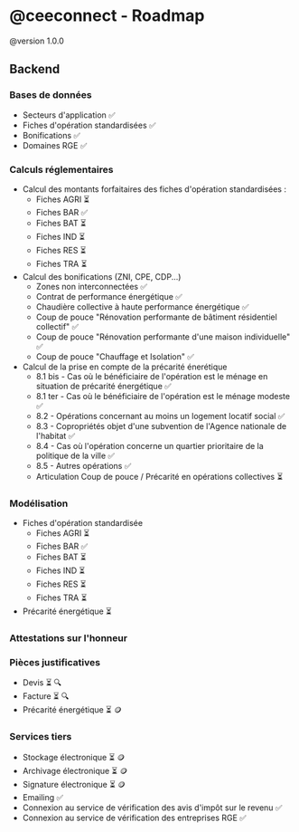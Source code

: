# @ceeconnect - Roadmap

@version 1.0.0

## Backend

### Bases de données

- Secteurs d'application ✅
- Fiches d'opération standardisées ✅
- Bonifications ✅
- Domaines RGE ✅

### Calculs réglementaires

- Calcul des montants forfaitaires des fiches d'opération standardisées :
    - Fiches AGRI ⏳
    - Fiches BAR ✅
    - Fiches BAT ⏳
    - Fiches IND ⏳
    - Fiches RES ⏳
    - Fiches TRA ⏳
- Calcul des bonifications (ZNI, CPE, CDP...)
    - Zones non interconnectées ✅
    - Contrat de performance énergétique ✅
    - Chaudière collective à haute performance énergétique ✅
    - Coup de pouce "Rénovation performante de bâtiment résidentiel collectif" ✅
    - Coup de pouce "Rénovation performante d'une maison individuelle" ✅
    - Coup de pouce "Chauffage et Isolation" ✅
- Calcul de la prise en compte de la précarité énerétique
    - 8.1 bis - Cas où le bénéficiaire de l'opération est le ménage en situation de précarité énergétique ✅
    - 8.1 ter - Cas où le bénéficiaire de l'opération est le ménage modeste ✅
    - 8.2 - Opérations concernant au moins un logement locatif social ✅
    - 8.3 - Copropriétés objet d'une subvention de l'Agence nationale de l'habitat ✅
    - 8.4 - Cas où l'opération concerne un quartier prioritaire de la politique de la ville ✅
    - 8.5 - Autres opérations ✅
    - Articulation Coup de pouce / Précarité en opérations collectives ⏳

### Modélisation

- Fiches d'opération standardisée
    - Fiches AGRI ⏳
    - Fiches BAR ✅
    - Fiches BAT ⏳
    - Fiches IND ⏳
    - Fiches RES ⏳
    - Fiches TRA ⏳
- Précarité énergétique ⏳

### Attestations sur l'honneur

### Pièces justificatives

- Devis ⏳ 🔍
- Facture ⏳ 🔍
- Précarité énergétique ⏳ 🪙

### Services tiers

- Stockage électronique ⏳ 🪙
- Archivage électronique ⏳ 🪙
- Signature électronique ⏳ 🪙
- Emailing ✅
- Connexion au service de vérification des avis d'impôt sur le revenu ✅
- Connexion au service de vérification des entreprises RGE ✅
